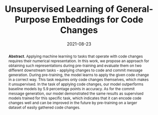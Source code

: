 ---
title: "Unsupervised Learning of General-Purpose Embeddings for Code Changes"
authors: '<i>Mikhail Pravilov, Egor Bogomolov, Yaroslav Golubev, and Timofey Bryksin</i>'
status: "published"
collection: publications
permalink: /publication/2021-08-23-code-change-embeddings
date: 2021-08-23
venue: "proceedings of <b>MaLTeSQuE'21</b>"
pdf: 'https://arxiv.org/pdf/2106.02087.pdf'
data: 'https://zenodo.org/record/5082684'
paperurl: 'https://doi.org/10.1145/3472674.3473979'
id: 'C6'
abstract: '<p><b>Abstract</b>. Applying machine learning to tasks that operate with code changes requires their numerical representation. In this work, we propose an approach for obtaining such representations during pre-training and evaluate them on two different downstream tasks - applying changes to code and commit message generation. During pre-training, the model learns to apply the given code change in a correct way. This task requires only code changes themselves, which makes it unsupervised. In the task of applying code changes, our model outperforms baseline models by 5.9 percentage points in accuracy. As for the commit message generation, our model demonstrated the same results as supervised models trained for this specific task, which indicates that it can encode code changes well and can be improved in the future by pre-training on a larger dataset of easily gathered code changes.</p>'
---